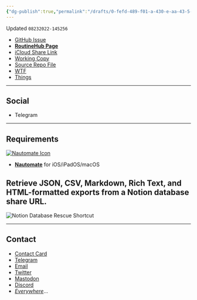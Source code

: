 ```yaml
---
{"dg-publish":true,"permalink":"/drafts/0-fefd-489-f01-a-430-e-aa-43-5-f0-e2-f532013-2/","dgHomeLink":true,"dgPassFrontmatter":false}
---
```


Updated `08232022-145256`

- [GitHub Issue](https://github.com/extratone/i/issues/250)
- [**RoutineHub Page**](https://routinehub.co/shortcut/)
- [iCloud Share Link]()
- [Working Copy](working-copy://open?repo=i&path=shortcuts&mode=content)
- [Source Repo File](https://github.com/extratone/i/blob/main/shortcuts/.shortcut)
- [WTF](https://davidblue.wtf/drafts/0FEFD489-F01A-430E-AA43-5F0E2F532013.html)
- [Things](things:///show?id=HY3Ck41dxiKXQGFePTnoUa)

---

## Social

- Telegram

---

## Requirements

[![Nautomate Icon](https://user-images.githubusercontent.com/43663476/186252989-4c993c47-2992-4021-8b3e-461428d91137.png)](https://apps.apple.com/us/app/nautomate/id1608529689)  

- [**Nautomate**](https://apps.apple.com/us/app/nautomate/id1608529689) for iOS/iPadOS/macOS

## Retrieve JSON, CSV, Markdown, Rich Text, and HTML-formatted exports from a Notion database share URL.

![Notion Database Rescue Shortcut](https://user-images.githubusercontent.com/43663476/186253018-a017a2d3-3f02-40a4-bc18-4f6521f45206.png)

---

## Contact

- [Contact Card](https://davidblue.wtf/db.vcf)
- [Telegram](https://t.me/extratone)
- [Email](mailto:davidblue@extratone.com) 
- [Twitter](https://twitter.com/NeoYokel)
- [Mastodon](https://mastodon.social/@DavidBlue)
- [Discord](https://discord.gg/0b9KQUKP858b0iZF)
- [*Everywhere*](https://raindrop.io/davidblue/social-directory-21059174)...
